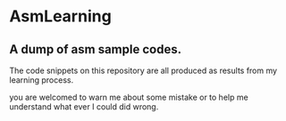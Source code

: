 # AsmLearning
## A dump of asm sample codes.

The code snippets on this repository are all produced as results from my learning process.

you are welcomed to warn me about some mistake or to help me understand what ever I could did wrong.




